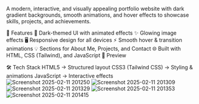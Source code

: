 A modern, interactive, and visually appealing portfolio website with dark gradient backgrounds, smooth animations, and hover effects to showcase skills, projects, and achievements.

🌟 Features
🎨 Dark-themed UI with animated effects
✨ Glowing image effects
🖥️ Responsive design for all devices
⚡ Smooth hover & transition animations
💡 Sections for About Me, Projects, and Contact
🌐 Built with HTML, CSS (Tailwind), and JavaScript
📸 Preview

🛠️ Tech Stack
HTML5 → Structured layout
CSS3 (Tailwind CSS) → Styling & animations
JavaScript → Interactive effects
![Screenshot 2025-02-11 201250](https://github.com/user-attachments/assets/bd631cd4-3e64-4934-b1f1-b908c1754ad2)
![Screenshot 2025-02-11 201309](https://github.com/user-attachments/assets/f401df0c-25dd-48e1-8683-1e262ce733e2)
![Screenshot 2025-02-11 201329](https://github.com/user-attachments/assets/9f644442-0445-45de-9bbd-f8cc9b0f7c22)
![Screenshot 2025-02-11 201353](https://github.com/user-attachments/assets/1707d48c-88a5-4cd9-abea-661a12725b46)
![Screenshot 2025-02-11 201415](https://github.com/user-attachments/assets/26cc829a-e1b9-445a-b9f5-b60b32483088)
